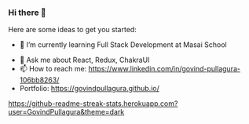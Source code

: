 ### Hi there 👋


<!-- **GovindPullagura/GovindPullagura** is a ✨ _special_ ✨ repository because its `README.md` (this file) appears on your GitHub profile. -->

Here are some ideas to get you started:

<!-- - 🔭 I’m currently working on ... -->
- 🌱 I’m currently learning Full Stack Development at Masai School
<!-- - 👯 I’m looking to collaborate on ... -->
<!-- - 🤔 I’m looking for help with ... -->
- 💬 Ask me about React, Redux, ChakraUI
- 📫 How to reach me: https://www.linkedin.com/in/govind-pullagura-106bb8263/
- Portfolio: https://govindpullagura.github.io/
<!-- - 😄 Pronouns: ... -->
<!-- - ⚡ Fun fact: ... -->

https://github-readme-streak-stats.herokuapp.com?user=GovindPullagura&theme=dark
